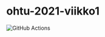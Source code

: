 # ohtu-2021-viikko1
![GitHub Actions](https://github.com/Shmuli02/ohtu-2021-viikko1/workflows/CI/badge.svg)